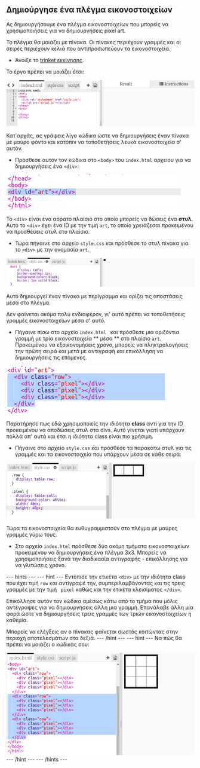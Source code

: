 ## Δημιούργησε ένα πλέγμα εικονοστοιχείων

Ας δημιουργήσουμε ένα πλέγμα εικονοστοιχείων που μπορείς να χρησιμοποιήσεις για να δημιουργήσεις pixel art.

Το πλέγμα θα μοιάζει με πίνακα. Οι πίνακες περιέχουν γραμμές και οι σειρές περιέχουν κελιά που αντιπροσωπεύουν τα εικονοστοιχεία.

+ Άνοιξε το [trinket εκκίνησης](http://jumpto.cc/web-pixel).

Το έργο πρέπει να μοιάζει έτσι:

![στιγμιότυπο οθόνης](images/pixel-starter.png)

Κατ΄αρχάς, ας γράψεις λίγο κώδικα ώστε να δημιουργήσεις έναν πίνακα με μαύρο φόντο και κατόπιν να τοποθετήσεις λευκά εικονοστοιχεία σ' αυτόν.

+ Πρόσθεσε αυτόν τον κώδικα στο `<body>` του `index.html` αρχείου για να δημιουργήσεις ένα `<div>`:

![στιγμιότυπο οθόνης](images/pixel-art-art.png)

Το `<div>` είναι ένα αόρατο πλαίσιο στο οποίο μπορείς να δώσεις ένα **στυλ**. Αυτό το `<div>` έχει ένα ID με την τιμή `art`, το οποίο χρειάζεσαι προκειμένου να προσθέσεις στυλ στο πλαίσιο.

+ Τώρα πήγαινε στο αρχείο `style.css` και πρόσθεσε το στυλ πίνακα για το `<div>` με την ονομασία `art`.

![στιγμιότυπο οθόνης](images/pixel-art-style.png)

Αυτό δημιουργεί έναν πίνακα με περίγραμμα και ορίζει τις αποστάσεις μέσα στο πλέγμα.

Δεν φαίνεται ακόμα πολύ ενδιαφέρον, γι' αυτό πρέπει να τοποθετήσεις γραμμές εικονοστοιχείων μέσα σ' αυτό.

+ Πήγαινε πίσω στο αρχείο `index.html ` και πρόσθεσε μια οριζόντια γραμμή με τρία εικονοστοιχεία ** μέσα ** στο πλαίσιο `art`. Προκειμένου να εξοικονομήσεις χρόνο, μπορείς να πληκτρολογήσεις την πρώτη σειρά και μετά με αντιγραφή και επικόλληση να δημιουργήσεις τις επόμενες.

![στιγμιότυπο οθόνης](images/pixel-art-row.png)

Παρατήρησε πως εδώ χρησιμοποιείς την ιδιότητα **class** αντί για την ID προκειμένου να αποδώσεις στυλ στα divs. Αυτό γίνεται γιατί υπάρχουν πολλά απ' αυτά και έτσι η ιδιότητα class είναι πιο χρήσιμη.

+ Πήγαινε στο αρχείο `style.css` και πρόσθεσε τα παρακάτω στυλ για τις γραμμές και τα εικονοστοιχεία που υπάρχουν μέσα σε κάθε σειρά:

![στιγμιότυπο οθόνης](images/pixel-art-row-style.png)

Τώρα τα εικονοστοιχεία θα ευθυγραμμιστούν στο πλέγμα με μαύρες γραμμές γύρω τους.

+ Στο αρχείο `index.html` πρόσθεσε δύο ακόμη τμήματα εικονοστοιχείων προκειμένου να δημιουργήσεις ένα πλέγμα 3x3. Μπορείς να χρησιμοποιήσεις ξανά την διαδικασία αντιγραφής - επικόλλησης για να γλιτώσεις χρόνο.

\--- hints \--- \--- hint \--- Εντόπισε την ετικέτα `<div>` με την ιδιότητα class που έχει τιμή `row` και αντίγραψέ την, συμπεριλαμβάνοντας και τις τρεις γραμμές με την τιμή ` pixel` καθώς και την ετικέτα κλεισίματος `</div>`.

Επικόλλησε αυτόν τον κώδικα αμέσως κάτω από το τμήμα που μόλις αντέγραψες για να δημιουργήσεις άλλη μια γραμμή. Επανάλαβε άλλη μια φορά ώστε να δημιουργήσεις τρεις γραμμές των τριών εικονοστοιχείων η καθεμία.

Μπορείς να ελέγξεις αν ο πίνακας φαίνεται σωστός κοιτώντας στην περιοχή αποτελεσμάτων στα δεξιά. \--- /hint \--- \--- hint \--- Να πώς θα πρέπει να μοιάζει ο κώδικάς σου:

![στιγμιότυπο οθόνης](images/pixel-art-grid-3.png) \--- /hint \--- \--- /hints \---